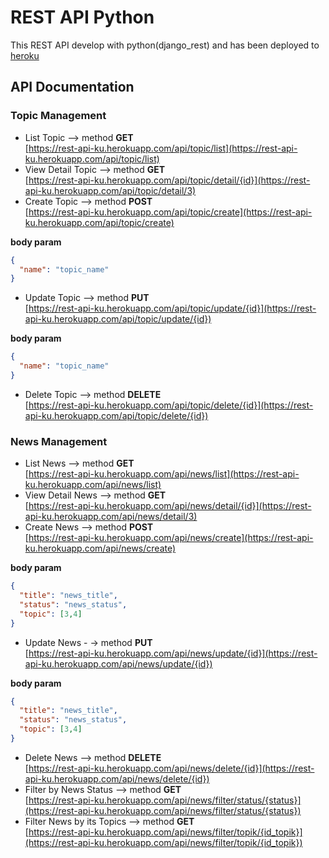 # REST API Python

This REST API develop with python(django_rest) and has been deployed to [heroku](https://www.heroku.com/)

## API Documentation
### Topic Management

* List Topic --> method **GET**<br>
[https://rest-api-ku.herokuapp.com/api/topic/list](https://rest-api-ku.herokuapp.com/api/topic/list)
* View Detail Topic --> method **GET**<br>
[https://rest-api-ku.herokuapp.com/api/topic/detail/{id}](https://rest-api-ku.herokuapp.com/api/topic/detail/3)
* Create Topic --> method **POST**<br>
[https://rest-api-ku.herokuapp.com/api/topic/create](https://rest-api-ku.herokuapp.com/api/topic/create)

**body param**
```json
{
  "name": "topic_name" 
}
```
* Update Topic --> method **PUT**<br>
[https://rest-api-ku.herokuapp.com/api/topic/update/{id}](https://rest-api-ku.herokuapp.com/api/topic/update/{id})

**body param**
```json
{
  "name": "topic_name" 
}
```
* Delete Topic --> method **DELETE**<br>
[https://rest-api-ku.herokuapp.com/api/topic/delete/{id}](https://rest-api-ku.herokuapp.com/api/topic/delete/{id})

### News Management

* List News --> method **GET**<br>
[https://rest-api-ku.herokuapp.com/api/news/list](https://rest-api-ku.herokuapp.com/api/news/list)
* View Detail News --> method **GET**<br>
[https://rest-api-ku.herokuapp.com/api/news/detail/{id}](https://rest-api-ku.herokuapp.com/api/news/detail/3)
* Create News --> method **POST**<br>
[https://rest-api-ku.herokuapp.com/api/news/create](https://rest-api-ku.herokuapp.com/api/news/create)

**body param**
```json
{
  "title": "news_title",
  "status": "news_status",
  "topic": [3,4] 
}
```
* Update News -	-> method **PUT**<br>
[https://rest-api-ku.herokuapp.com/api/news/update/{id}](https://rest-api-ku.herokuapp.com/api/news/update/{id})

**body param**
```json
{
  "title": "news_title",
  "status": "news_status",
  "topic": [3,4] 
}
```
* Delete News --> method **DELETE**<br>
[https://rest-api-ku.herokuapp.com/api/news/delete/{id}](https://rest-api-ku.herokuapp.com/api/news/delete/{id})
* Filter by News Status --> method **GET**<br>
[https://rest-api-ku.herokuapp.com/api/news/filter/status/{status}](https://rest-api-ku.herokuapp.com/api/news/filter/status/{status})
* Filter News by its Topics --> method **GET**<br>
[https://rest-api-ku.herokuapp.com/api/news/filter/topik/{id_topik}](https://rest-api-ku.herokuapp.com/api/news/filter/topik/{id_topik})